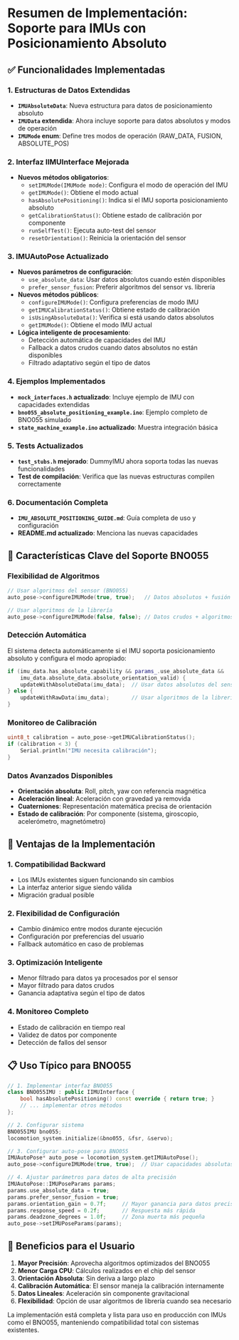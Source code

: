 # Resumen de Implementación: Soporte para IMUs con Posicionamiento Absoluto

## ✅ Funcionalidades Implementadas

### 1. **Estructuras de Datos Extendidas**

-   **`IMUAbsoluteData`**: Nueva estructura para datos de posicionamiento absoluto
-   **`IMUData` extendida**: Ahora incluye soporte para datos absolutos y modos de operación
-   **`IMUMode` enum**: Define tres modos de operación (RAW_DATA, FUSION, ABSOLUTE_POS)

### 2. **Interfaz IIMUInterface Mejorada**

-   **Nuevos métodos obligatorios**:
    -   `setIMUMode(IMUMode mode)`: Configura el modo de operación del IMU
    -   `getIMUMode()`: Obtiene el modo actual
    -   `hasAbsolutePositioning()`: Indica si el IMU soporta posicionamiento absoluto
    -   `getCalibrationStatus()`: Obtiene estado de calibración por componente
    -   `runSelfTest()`: Ejecuta auto-test del sensor
    -   `resetOrientation()`: Reinicia la orientación del sensor

### 3. **IMUAutoPose Actualizado**

-   **Nuevos parámetros de configuración**:
    -   `use_absolute_data`: Usar datos absolutos cuando estén disponibles
    -   `prefer_sensor_fusion`: Preferir algoritmos del sensor vs. librería
-   **Nuevos métodos públicos**:
    -   `configureIMUMode()`: Configura preferencias de modo IMU
    -   `getIMUCalibrationStatus()`: Obtiene estado de calibración
    -   `isUsingAbsoluteData()`: Verifica si está usando datos absolutos
    -   `getIMUMode()`: Obtiene el modo IMU actual
-   **Lógica inteligente de procesamiento**:
    -   Detección automática de capacidades del IMU
    -   Fallback a datos crudos cuando datos absolutos no están disponibles
    -   Filtrado adaptativo según el tipo de datos

### 4. **Ejemplos Implementados**

-   **`mock_interfaces.h` actualizado**: Incluye ejemplo de IMU con capacidades extendidas
-   **`bno055_absolute_positioning_example.ino`**: Ejemplo completo de BNO055 simulado
-   **`state_machine_example.ino` actualizado**: Muestra integración básica

### 5. **Tests Actualizados**

-   **`test_stubs.h` mejorado**: DummyIMU ahora soporta todas las nuevas funcionalidades
-   **Test de compilación**: Verifica que las nuevas estructuras compilen correctamente

### 6. **Documentación Completa**

-   **`IMU_ABSOLUTE_POSITIONING_GUIDE.md`**: Guía completa de uso y configuración
-   **README.md actualizado**: Menciona las nuevas capacidades

## 🎯 Características Clave del Soporte BNO055

### **Flexibilidad de Algoritmos**

```cpp
// Usar algoritmos del sensor (BNO055)
auto_pose->configureIMUMode(true, true);   // Datos absolutos + fusión del sensor

// Usar algoritmos de la librería
auto_pose->configureIMUMode(false, false); // Datos crudos + algoritmos HexaMotion
```

### **Detección Automática**

El sistema detecta automáticamente si el IMU soporta posicionamiento absoluto y configura el modo apropiado:

```cpp
if (imu_data.has_absolute_capability && params_.use_absolute_data &&
    imu_data.absolute_data.absolute_orientation_valid) {
    updateWithAbsoluteData(imu_data);  // Usar datos absolutos del sensor
} else {
    updateWithRawData(imu_data);       // Usar algoritmos de la librería
}
```

### **Monitoreo de Calibración**

```cpp
uint8_t calibration = auto_pose->getIMUCalibrationStatus();
if (calibration < 3) {
    Serial.println("IMU necesita calibración");
}
```

### **Datos Avanzados Disponibles**

-   **Orientación absoluta**: Roll, pitch, yaw con referencia magnética
-   **Aceleración lineal**: Aceleración con gravedad ya removida
-   **Cuaterniones**: Representación matemática precisa de orientación
-   **Estado de calibración**: Por componente (sistema, giroscopio, acelerómetro, magnetómetro)

## 🔧 Ventajas de la Implementación

### **1. Compatibilidad Backward**

-   Los IMUs existentes siguen funcionando sin cambios
-   La interfaz anterior sigue siendo válida
-   Migración gradual posible

### **2. Flexibilidad de Configuración**

-   Cambio dinámico entre modos durante ejecución
-   Configuración por preferencias del usuario
-   Fallback automático en caso de problemas

### **3. Optimización Inteligente**

-   Menor filtrado para datos ya procesados por el sensor
-   Mayor filtrado para datos crudos
-   Ganancia adaptativa según el tipo de datos

### **4. Monitoreo Completo**

-   Estado de calibración en tiempo real
-   Validez de datos por componente
-   Detección de fallos del sensor

## 📋 Uso Típico para BNO055

```cpp
// 1. Implementar interfaz BNO055
class BNO055IMU : public IIMUInterface {
    bool hasAbsolutePositioning() const override { return true; }
    // ... implementar otros métodos
};

// 2. Configurar sistema
BNO055IMU bno055;
locomotion_system.initialize(&bno055, &fsr, &servo);

// 3. Configurar auto-pose para BNO055
IMUAutoPose* auto_pose = locomotion_system.getIMUAutoPose();
auto_pose->configureIMUMode(true, true);  // Usar capacidades absolutas

// 4. Ajustar parámetros para datos de alta precisión
IMUAutoPose::IMUPoseParams params;
params.use_absolute_data = true;
params.prefer_sensor_fusion = true;
params.orientation_gain = 0.7f;     // Mayor ganancia para datos precisos
params.response_speed = 0.2f;       // Respuesta más rápida
params.deadzone_degrees = 1.0f;     // Zona muerta más pequeña
auto_pose->setIMUPoseParams(params);
```

## 🚀 Beneficios para el Usuario

1. **Mayor Precisión**: Aprovecha algoritmos optimizados del BNO055
2. **Menor Carga CPU**: Cálculos realizados en el chip del sensor
3. **Orientación Absoluta**: Sin deriva a largo plazo
4. **Calibración Automática**: El sensor maneja la calibración internamente
5. **Datos Lineales**: Aceleración sin componente gravitacional
6. **Flexibilidad**: Opción de usar algoritmos de librería cuando sea necesario

La implementación está completa y lista para uso en producción con IMUs como el BNO055, manteniendo compatibilidad total con sistemas existentes.
